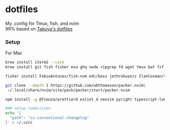 # dotfiles
My .config for Tmux, fish, and nvim  
99% based on [Takuya's dotfiles](https://github.com/craftzdog/dotfiles-public/tree/master/.config)

### Setup 
For Mac   
```bash
brew install iterm2 --cask
brew install git fish fisher exa ghq node ripgrep fd wget tmux bat fzf

fisher install FabioAntunes/fish-nvm edc/bass jethrokuan/z IlanCosman/tide@v5 andreiborisov/sponge PatrickF1/fzf.fish 

git clone --depth 1 https://github.com/wbthomason/packer.nvim\
 ~/.local/share/nvim/site/pack/packer/start/packer.nvim

npm install -g @fsouza/prettierd eslint_d neovim pyright typescript-language-server commitizen cz-conventional-changelog

### setup commitizen 
echo '{
  "path": "cz-conventional-changelog"
}' > ~/.czrc

```

